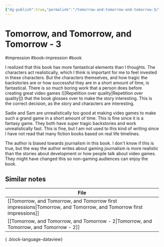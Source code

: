 ```yaml
---
{"dg-publish":true,"permalink":"/tomorrow-and-tomorrow-and-tomorrow-3/","created":"2024-01-05T10:03:05.501+09:00","updated":"2024-01-05T10:35:45.375+09:00"}
---
```


# Tomorrow, and Tomorrow, and Tomorrow - 3

#impression #book-impression #book 

I realized that this book has more fantastical elements than I thoughts. The characters act realistically, which I think is important for me to feel invested in these characters. But the characters themselves, and how tragic the backstories are or how successful they are in a short amount of time, is fantastical. There is so much boring work that a person does before creating great video games ([[Repetition over quality\|Repetition over quality]]) that the book glosses over to make the story interesting. This is the correct decision, as the story and characters are interesting.

Sadie and Sam are unrealistically too good at making video games to make such a grand game in a short amount of time. This is fine since it is a fantasy game. They both have super tragic backstories and work unrealistically fast. This is fine, but I am not used to this kind of writing since I have not read that many fiction books based on real life timelines.

The author is biased towards journalism in this book. I don't know if this is true, but the way the author writes about gaming journalism is more realistic than the stories about development or how people talk about video games. They might have changed this so non-gaming audiences can enjoy the book.

## Similar notes

| File                                                                                                                  |
| --------------------------------------------------------------------------------------------------------------------- |
| [[Tomorrow, and Tomorrow, and Tomorrow first impressions\|Tomorrow, and Tomorrow, and Tomorrow first impressions]] |
| [[Tomorrow, and Tomorrow, and Tomorrow - 2\|Tomorrow, and Tomorrow, and Tomorrow - 2]]                             |

{ .block-language-dataview}
